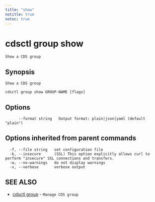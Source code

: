 ```yaml
---
title: "show"
notitle: true
notoc: true
---
```

# cdsctl group show

`Show a CDS group`

## Synopsis

`Show a CDS group`

```
cdsctl group show GROUP-NAME [flags]
```

## Options

```
      --format string   Output format: plain|json|yaml (default "plain")
```

## Options inherited from parent commands

```
  -f, --file string   set configuration file
  -k, --insecure      (SSL) This option explicitly allows curl to perform "insecure" SSL connections and transfers.
  -w, --no-warnings   do not display warnings
  -v, --verbose       verbose output
```

## SEE ALSO

* [cdsctl group](/docs/components/cdsctl/group/)	 - `Manage CDS group`

